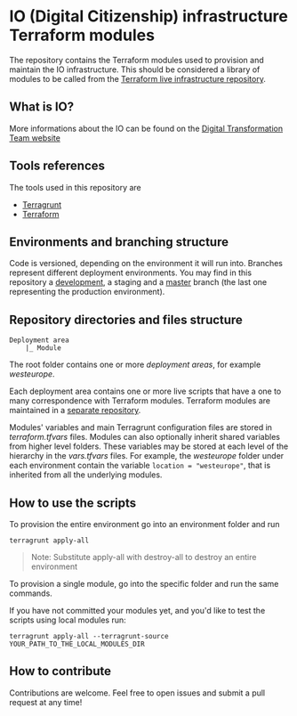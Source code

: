 # IO (Digital Citizenship) infrastructure Terraform modules

The repository contains the Terraform modules used to provision and maintain the IO infrastructure. This should be considered a library of modules to be called from the [Terraform live infrastructure repository](https://github.com/teamdigitale/io-infrastructure-live).

## What is IO?

More informations about the IO can be found on the [Digital Transformation Team website](https://teamdigitale.governo.it/en/projects/digital-citizenship.htm)

## Tools references

The tools used in this repository are

* [Terragrunt](https://github.com/gruntwork-io/terragrunt)
* [Terraform](https://www.terraform.io/)

## Environments and branching structure

Code is versioned, depending on the environment it will run into. Branches represent different deployment environments. You may find in this repository a [development](https://github.com/teamdigitale/io-infrastructure-live/tree/development), a staging and a [master](https://github.com/teamdigitale/io-infrastructure-live) branch (the last one representing the production environment).

## Repository directories and files structure

```
Deployment area
    |_ Module
```

The root folder contains one or more *deployment areas*, for example *westeurope*.

Each deployment area contains one or more live scripts that have a one to many correspondence with Terraform modules. Terraform modules are maintained in a [separate repository](https://github.com/teamdigitale/io-infrastructure-modules).

Modules' variables and main Terragrunt configuration files are stored in *terraform.tfvars* files.
Modules can also optionally inherit shared variables from higher level folders. These variables may be stored at each level of the hierarchy in the *vars.tfvars* files. For example, the *westeurope* folder under each environment contain the variable `location = "westeurope"`, that is inherited from all the underlying modules.

## How to use the scripts

To provision the entire environment go into an environment folder and run

```
terragrunt apply-all
```

>Note: Substitute apply-all with destroy-all to destroy an entire environment

To provision a single module, go into the specific folder and run the same commands.

If you have not committed your modules yet, and you'd like to test the scripts using local modules run:

```
terragrunt apply-all --terragrunt-source YOUR_PATH_TO_THE_LOCAL_MODULES_DIR
```

## How to contribute

Contributions are welcome. Feel free to open issues and submit a pull request at any time!
